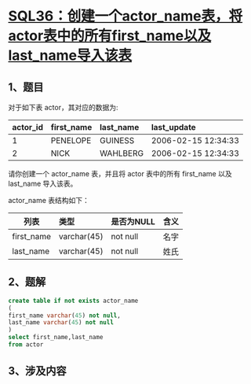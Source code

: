 # [SQL36：创建一个actor_name表，将actor表中的所有first_name以及last_name导入该表](https://www.nowcoder.com/practice/881385f388cf4fe98b2ed9f8897846df?tpId=82&&tqId=29804&rp=1&ru=/ta/sql&qru=/ta/sql/question-ranking)

## 1、题目

对于如下表 actor，其对应的数据为:

actor_id | first_name | last_name | last_update
---|:---|:---|:---
1 | PENELOPE | GUINESS | 2006-02-15 12:34:33
2 | NICK | WAHLBERG | 2006-02-15 12:34:33

请你创建一个 actor_name 表，并且将 actor 表中的所有 first_name 以及 last_name 导入该表。

actor_name 表结构如下：

列表 | 类型 | 是否为NULL | 含义
---|:---|:---|:---
first_name | varchar(45) | not null | 名字
last_name | varchar(45) | not null | 姓氏

## 2、题解


```sql
create table if not exists actor_name
(
first_name varchar(45) not null,
last_name varchar(45) not null
)
select first_name,last_name
from actor
```

## 3、涉及内容